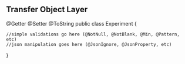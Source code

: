 ## Transfer Object Layer

@Getter @Setter @ToString
public class Experiment {

    //simple validations go here (@NotNull, @NotBlank, @Min, @Pattern, etc)
    //json manipulation goes here (@JsonIgnore, @JsonProperty, etc)
}